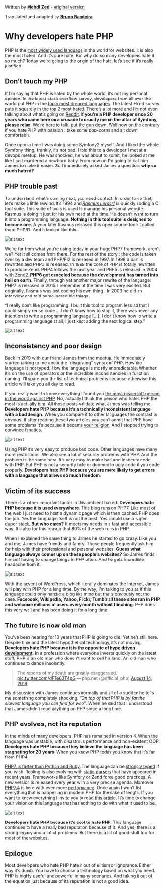 Written by [**Mehdi Zed**](https://jesuisundev.com/) - [original version](https://www.jesuisundev.com/en/why-developers-hate-php)

Translated and adapted by [**Bruno Bandeira**](https://brunobandeira.me/)

# Why developers hate PHP

PHP is the [most widely used language](https://w3techs.com/technologies/overview/programming_language) in the world for websites. It is also the most hated. And it’s pure hate. But why do so many developers hate it so much? Today we’re going to the origin of the hate, let’s see if it’s really justified.

## Don’t touch my PHP

If I’m saying that PHP is hated by the whole world, it’s not my personal opinion. In the latest stack overflow survey, developers from all over the world put PHP in the [top 5 most dreaded languages](https://insights.stackoverflow.com/survey/2019#most-loved-dreaded-and-wanted). The latest Hired survey puts it squarely in the [top 2 most hated](https://hired.com/state-of-software-engineers#experience). There’s a lot more and I’m not even talking about what’s going on [Reddit](https://www.reddit.com/r/lolphp/). **If you’re a PHP developer since 20 years who came here on a crusade to crucify me on the altar of Symfony, please relax**. We’re here to talk, put the gun down. Well now on the contrary if you hate PHP with passion : take some pop-corns and sit down comfortably.

Once upon a time I was doing some Symfony2 myself. And I liked the whole Symfony thing, frankly, it’s not bad. I told this to a developer I met at a devops meetup. He was shocked, he was about to vomit, he looked at me like I just murdered a newborn baby. From now on I’m going to call him James to make it easier. So I immediately asked James a question: **why so much hatred?**

## PHP trouble past

To understand what’s coming next, you need context. In order to do that, let’s make a little rewind. It’s 1994 and [*Rasmus Lerdorf*](https://twitter.com/rasmus) is quickly coding a C tool suite. This suite of tools is used to manage his personal website. Rasmus is doing it just for his own need at the time. He doesn’t want to turn it into a programming language. **Nothing in this tool suite is designed to become one**. A year later Rasmus released this open source toolkit called then: PHP/FI. And it looked like this.

![alt text](./002-files/001.png "Rasmus sample")

We’re far from what you’re using today in your huge PHP7 framework, aren’t we? Yet it all comes from there. For the rest of the story : the code is taken over by a dev team and PHP/FI2 is released in 1997. In 1998 a part is rewritten and PHP3 is released. In 1999 the core of PHP is totally rewritten to produce Zend. PHP4 follows the next year and PHP5 is released in 2004 with Zend2. **PHP6 got canceled because the development has turned into hell on earth**. Finally, through yet another major rewrite of the language: PHP7 is released in 2015. I remember at the time I was very excited. But originally, Rasmus was just coding his own thing . In 2003 he did an interview and told some incredible things.

“I really don’t like programming. I built this tool to program less so that I could simply reuse code … I don’t know how to stop it, there was never any intention to write a programming language […]. I don’t know how to write a programming language at all, I just kept adding the next logical step.”


![alt text](./002-files/002.gif "woops")

## Inconsistency and poor design

Back in 2019 with our friend James from the meetup. He immediately started talking to me about the “disgusting” syntax of PHP. How the language is not typed. How the language is mostly unpredictable. Whether it’s on the use of operators or the incredible inconsistencies in function naming. I’ll spare you the list of technical problems because otherwise this article will take you all day to read.

If you really want to know everything I found you [the most pissed off person in the world against PHP](https://eev.ee/blog/2012/04/09/php-a-fractal-of-bad-design/). No, actually I think the person who hates PHP the most is actually [him](https://whydoesitsuck.com/why-does-php-suck/). All those posts validate what James was telling me. **Developers hate PHP because it’s a technically inconsistent language with a bad design**. When you compare it to other languages the contrast is obvious. If after reading these two articles you can’t admit that PHP have some problems it’s because it became [your religion](https://www.jesuisundev.com/en/religion-among-developers/). And I stopped trying to convince fanatics.

![alt text](./002-files/003.jpg "PHP Best Practices")

Using PHP it’s very easy to produce bad code. Other languages have many more restrictions. We also see a lot of security problems with PHP. And the problem is the same here. It’s very easy to make bad and insecure code with PHP. But PHP is not a security hole or doomed to ugly code if you code properly. **Developers hate PHP because you are more likely to get errors with a language that allows so much freedom**.


## Victim of its success

There is another important factor in this ambient hatred. **Developers hate PHP because it is used everywhere**. This blog runs on PHP7. Like most of the web I just need to host a dynamic page which is then cached. PHP does the job. Yes the language itself is not the best. Yes i could use a super duper stack. **But who cares?** It meets my needs in a fast and accessible way. It’s also for this reason that 80% of the web runs in PHP.

When I explained the same thing to James he started to go crazy. Like you and me, James have friends and family. These people frequently ask him for help with their professional and personal websites. **Guess what language always comes up on these people’s websites?** So James finds himself having to change things in PHP often. And he gets incredible headache from it.

![alt text](./002-files/004.jpg "Types of Headache")

With the advent of WordPress, which literally dominates the Internet, James will play with PHP for a long time. By the way, I’m talking to you as if this language could only handle a blog like mine but that’s obviously not the case. **Facebook, Wikipedia, Yahoo, Flickr, Tumblr all these sites run in PHP and welcome millions of users every month without flinching**. PHP does this very well and has been doing it for a long time.

## The future is now old man

You’ve been hearing for 10 years that PHP is going to die. Yet he’s still here. Despite time and the latest hypothetical technology, it’s not moving. **Developers hate PHP because it is the opposite of [hype driven development](https://www.cygnismedia.com/blog/hype-driven-development/)**. In a profession where everyone invests quickly on the latest stuff, PHP is an old man who doesn’t want to sell his land. An old man who continues to dance insolently.

> The reports of my death are greatly exaggerated. [pic.twitter.com/dFTe63T4pG](https://pic.twitter.com/dFTe63T4pG )
    — php.net (@official_php) [August 14, 2019](https://twitter.com/official_php/status/1161431862931349504?ref_src=twsrc%5Etfw)

My discussion with James continues normally and all of a sudden he tells me something completely shocking. *“On top of that PHP is by far the slowest language you can find for web”*. When he said that I understood that James didn’t read anything on PHP since a long time.

## PHP evolves, not its reputation

In the minds of many developers, PHP has remained in version 4. When the language was unstable, with disastrous performance and non-existent OOP. **Developers hate PHP because they believe the language has been stagnating for 20 years**. When you know PHP today you know that it’s far from PHP4.

[PHP7 is faster than Python and Ruby](https://benchmarksgame-team.pages.debian.net/benchmarksgame/fastest/php.html). The language can be [strongly typed](https://stitcher.io/blog/typed-properties-in-php-74) if you wish. Tooling is also evolving with [static parsers](https://github.com/phpstan/phpstan) that have appeared in recent years. Frameworks like Symfony or Zend force good practices. A new version is released every year with a very precise agenda. Moreover [PHP7.4](https://www.php.net/index.php#id2019-09-05-1) is here with even more [performance](https://www.phoronix.com/scan.php?page=news_item&px=PHP-7.4-RC1-Released). Once again I won’t list everything that is happening in modern PHP for the sake of length. If you want to know everything I invite you to read [this article](https://stitcher.io/blog/php-in-2019). It’s time to change your vision on this language that has nothing to do with what it used to be.

![alt text](./002-files/005.gif "Thank you")

**Developers hate PHP because it’s cool to hate PHP**. This language continues to have a really bad reputation because of it. And yes, there is a strong legacy and a lot of problems. But there is a lot of good stuff too for most of the websites.

## Epilogue

Most developers who hate PHP hate it out of elitism or ignorance. Either way it’s dumb. You have to choose a technology based on what you need. PHP is highly useful and powerful in many scenarios. And taking it out of the equation just because of its reputation is not a good idea.
